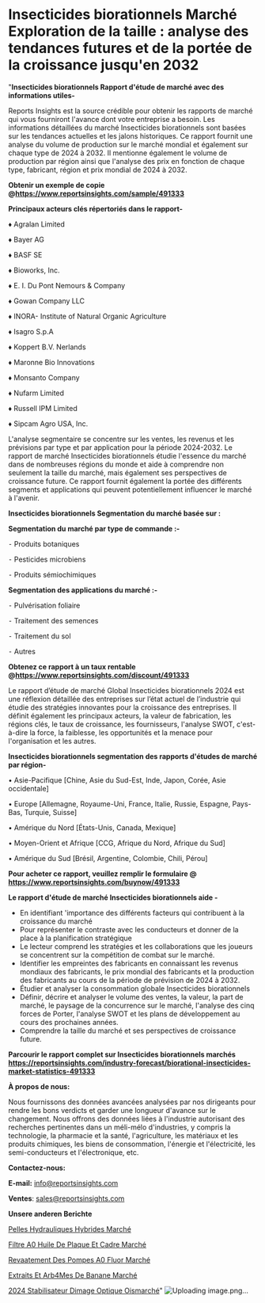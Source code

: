 # Insecticides biorationnels Marché Exploration de la taille : analyse des tendances futures et de la portée de la croissance jusqu'en 2032

"<strong>Insecticides biorationnels Rapport d'étude de marché avec des informations utiles-</strong>

Reports Insights est la source crédible pour obtenir les rapports de marché qui vous fourniront l'avance dont votre entreprise a besoin. Les informations détaillées du marché Insecticides biorationnels sont basées sur les tendances actuelles et les jalons historiques. Ce rapport fournit une analyse du volume de production sur le marché mondial et également sur chaque type de 2024 à 2032. Il mentionne également le volume de production par région ainsi que l'analyse des prix en fonction de chaque type, fabricant, région et prix mondial de 2024 à 2032.

<strong><b>Obtenir un exemple de copie @</b></strong><a href=https://www.reportsinsights.com/sample/491333><strong><b>https://www.reportsinsights.com/sample/491333</b></strong></a>

<b>Principaux acteurs clés répertoriés dans le rapport-</b>

<b> </b>♦ Agralan Limited

♦ Bayer AG

♦ BASF SE

♦ Bioworks, Inc.

♦ E. I. Du Pont Nemours & Company

♦ Gowan Company LLC

♦ INORA- Institute of Natural Organic Agriculture

♦ Isagro S.p.A

♦ Koppert B.V.  Nerlands

♦ Maronne Bio Innovations

♦ Monsanto Company

♦ Nufarm Limited

♦ Russell IPM Limited

♦ Sipcam Agro USA, Inc.

L'analyse segmentaire se concentre sur les ventes, les revenus et les prévisions par type et par application pour la période 2024-2032. Le rapport de marché Insecticides biorationnels étudie l'essence du marché dans de nombreuses régions du monde et aide à comprendre non seulement la taille du marché, mais également ses perspectives de croissance future. Ce rapport fournit également la portée des différents segments et applications qui peuvent potentiellement influencer le marché à l'avenir.

<strong>Insecticides biorationnels Segmentation du marché basée sur :</strong>

<strong>Segmentation du marché par type de commande :-</strong>

⁃ Produits botaniques

⁃ Pesticides microbiens

⁃ Produits sémiochimiques

<strong>Segmentation des applications du marché :-</strong>

⁃ Pulvérisation foliaire

⁃ Traitement des semences

⁃ Traitement du sol

⁃ Autres

<strong><b>Obtenez ce rapport à un taux rentable @</b></strong><a href=https://www.reportsinsights.com/discount/491333><strong><b>https://www.reportsinsights.com/discount/491333</b></strong></a>

Le rapport d’étude de marché Global Insecticides biorationnels 2024 est une réflexion détaillée des entreprises sur l’état actuel de l’industrie qui étudie des stratégies innovantes pour la croissance des entreprises. Il définit également les principaux acteurs, la valeur de fabrication, les régions clés, le taux de croissance, les fournisseurs, l'analyse SWOT, c'est-à-dire la force, la faiblesse, les opportunités et la menace pour l'organisation et les autres.

<strong>Insecticides biorationnels segmentation des rapports d'études de marché par région-</strong>

• Asie-Pacifique [Chine, Asie du Sud-Est, Inde, Japon, Corée, Asie occidentale]

• Europe [Allemagne, Royaume-Uni, France, Italie, Russie, Espagne, Pays-Bas, Turquie, Suisse]

• Amérique du Nord [États-Unis, Canada, Mexique]

• Moyen-Orient et Afrique [CCG, Afrique du Nord, Afrique du Sud]

• Amérique du Sud [Brésil, Argentine, Colombie, Chili, Pérou]

<strong>Pour acheter ce rapport, veuillez remplir le formulaire @   <a href=https://www.reportsinsights.com/buynow/491333>https://www.reportsinsights.com/buynow/491333</a></strong>

<strong>Le rapport d'étude de marché Insecticides biorationnels aide -</strong>
<ul>
  <li>En identifiant 'importance des différents facteurs qui contribuent à la croissance du marché</li>
  <li>Pour représenter le contraste avec les conducteurs et donner de la place à la planification stratégique</li>
  <li>Le lecteur comprend les stratégies et les collaborations que les joueurs se concentrent sur la compétition de combat sur le marché.</li>
  <li>Identifier les empreintes des fabricants en connaissant les revenus mondiaux des fabricants, le prix mondial des fabricants et la production des fabricants au cours de la période de prévision de 2024 à 2032.</li>
  <li>Étudier et analyser la consommation globale Insecticides biorationnels</li>
  <li>Définir, décrire et analyser le volume des ventes, la valeur, la part de marché, le paysage de la concurrence sur le marché, l'analyse des cinq forces de Porter, l'analyse SWOT et les plans de développement au cours des prochaines années.</li>
  <li>Comprendre la taille du marché et ses perspectives de croissance future.</li>
</ul>

<strong>Parcourir le rapport complet sur Insecticides biorationnels marchés <a href=https://reportsinsights.com/industry-forecast/biorational-insecticides-market-statistics-491333>https://reportsinsights.com/industry-forecast/biorational-insecticides-market-statistics-491333</a></strong>

<strong>À propos de nous:</strong>

Nous fournissons des données avancées analysées par nos dirigeants pour rendre les bons verdicts et garder une longueur d'avance sur le changement. Nous offrons des données liées à l'industrie autorisant des recherches pertinentes dans un méli-mélo d'industries, y compris la technologie, la pharmacie et la santé, l'agriculture, les matériaux et les produits chimiques, les biens de consommation, l'énergie et l'électricité, les semi-conducteurs et l'électronique, etc.

<strong>Contactez-nous:</strong>

<strong>E-mail:</strong> <a href=mailto:info@reportsinsights.com>info@reportsinsights.com</a>

<strong>Ventes</strong>: <a href=mailto:sales@reportsinsights.com>sales@reportsinsights.com</a>

<strong>Unsere anderen Berichte</strong>

<a href=https://www.linkedin.com/pulse/pelles-hydrauliques-hybrides-march%C3%A9-de-w627c/>Pelles Hydrauliques Hybrides Marché</a>

<a href=https://www.linkedin.com/pulse/filtre-%C3%A0-huile-de-plaque-et-cadre-march%C3%A9-2024-nb1cc/>Filtre A0 Huile De Plaque Et Cadre Marché</a>

<a href=https://www.linkedin.com/pulse/rev%25C3%25AAtement-des-pompes-%25C3%25A0-fluor-march%25C3%25A9-analyse-et-tendances>Revaatement Des Pompes A0 Fluor Marché</a>

<a href=https://www.linkedin.com/pulse/extraits-et-ar%C3%B4mes-de-banane-march%C3%A9domaines-gkkrc/>Extraits Et Arb4Mes De Banane Marché</a>

<a href=https://www.linkedin.com/pulse/2024-stabilisateur-dimage-optique-oismarch%C3%A9-aper%C3%A7us-pwj2c/>2024 Stabilisateur Dimage Optique Oismarché</a>"
![Uploading image.png…]()
